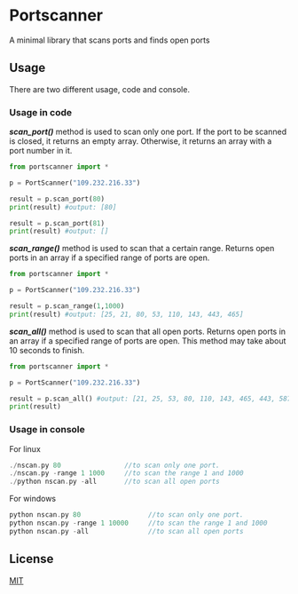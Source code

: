 # Portscanner
A minimal library that scans ports and finds open ports
## Usage
There are two different usage, code and console.
### Usage in code
<i><b>scan_port()</b></i> method is used to scan only one port. If the port to be scanned is closed, it returns an empty array. Otherwise, it returns an array with a port number in it.
```python
from portscanner import *

p = PortScanner("109.232.216.33")

result = p.scan_port(80)
print(result) #output: [80]

result = p.scan_port(81)
print(result) #output: []
```

<i><b>scan_range()</b></i> method is used to scan that a certain range. Returns open ports in an array if a specified range of ports are open.
```python
from portscanner import *

p = PortScanner("109.232.216.33")

result = p.scan_range(1,1000)
print(result) #output: [25, 21, 80, 53, 110, 143, 443, 465]
```

<i><b>scan_all()</b></i> method is used to scan that all open ports. Returns open ports in an array if a specified range of ports are open. This method may take about 10 seconds to finish.
```python
from portscanner import *

p = PortScanner("109.232.216.33")

result = p.scan_all() #output: [21, 25, 53, 80, 110, 143, 465, 443, 587, 993, 995, 2078, 2095, 2077, 2083, 2087, 2086, 2096, 2082, 33410]
print(result)
```
### Usage in console
For linux
```c
./nscan.py 80                //to scan only one port.
./nscan.py -range 1 1000     //to scan the range 1 and 1000
./python nscan.py -all       //to scan all open ports
```
For windows
```c
python nscan.py 80                 //to scan only one port.
python nscan.py -range 1 10000     //to scan the range 1 and 1000
python nscan.py -all               //to scan all open ports
```
## License
[MIT](https://choosealicense.com/licenses/mit/)
